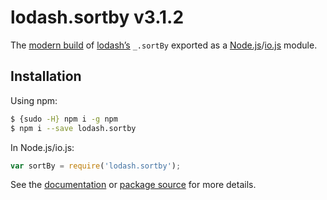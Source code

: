 # lodash.sortby v3.1.2

The [modern build](https://github.com/lodash/lodash/wiki/Build-Differences) of [lodash’s](https://lodash.com/) `_.sortBy` exported as a [Node.js](http://nodejs.org/)/[io.js](https://iojs.org/) module.

## Installation

Using npm:

```bash
$ {sudo -H} npm i -g npm
$ npm i --save lodash.sortby
```

In Node.js/io.js:

```js
var sortBy = require('lodash.sortby');
```

See the [documentation](https://lodash.com/docs#sortBy) or [package source](https://github.com/lodash/lodash/blob/3.1.2-npm-packages/lodash.sortby) for more details.
